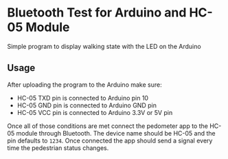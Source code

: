 # Bluetooth Test for Arduino and HC-05 Module

Simple program to display walking state with the LED on the Arduino

## Usage

After uploading the program to the Arduino make sure:

* HC-05 TXD pin is connected to Arduino pin 10
* HC-05 GND pin is connected to Arduino GND pin
* HC-05 VCC pin is connected to Arduino 3.3V or 5V pin

Once all of those conditions are met connect the pedometer app to the
HC-05 module through Bluetooth. The device name should be HC-05 and
the pin defaults to `1234`. Once connected the app should send a signal
every time the pedestrian status changes.
